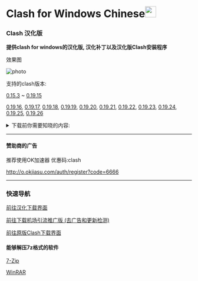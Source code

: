 # Clash for Windows Chinese<img src="https://github.com/ender-zhao/Clash-for-Windows_Chinese/blob/main/image/image_clash.png?raw=true" width="30" height="30">
### Clash 汉化版

**提供clash for windows的汉化版, 汉化补丁以及汉化版Clash安装程序**

效果图

![photo](https://github.com/ender-zhao/Clash-for-Windows_Chinese/blob/main/image/Image_Clash-for-Windows_Chinese-0.19.26.png?raw=true)

支持的clash版本: 

[0.15.3](https://github.com/ender-zhao/Clash-for-Windows_Chinese/releases/tag/CFW-V0.15.3_CN-V4)
~
[0.19.15](https://github.com/ender-zhao/Clash-for-Windows_Chinese/releases/tag/CFW-V0.19.15_CN)

[0.19.16](https://github.com/ender-zhao/Clash-for-Windows_Chinese/releases/tag/CFW-V0.19.16_CN),
[0.19.17](https://github.com/ender-zhao/Clash-for-Windows_Chinese/releases/tag/CFW-V0.19.17_CN),
[0.19.18](https://github.com/ender-zhao/Clash-for-Windows_Chinese/releases/tag/CFW-V0.19.18_CN),
[0.19.19](https://github.com/ender-zhao/Clash-for-Windows_Chinese/releases/tag/CFW-V0.19.19_CN),
[0.19.20](https://github.com/ender-zhao/Clash-for-Windows_Chinese/releases/tag/CFW-V0.19.20_CN),
[0.19.21](https://github.com/ender-zhao/Clash-for-Windows_Chinese/releases/tag/CFW-V0.19.21_CN),
[0.19.22](https://github.com/ender-zhao/Clash-for-Windows_Chinese/releases/tag/CFW-V0.19.22_CN),
[0.19.23](https://github.com/ender-zhao/Clash-for-Windows_Chinese/releases/tag/CFW-V0.19.23_CN),
[0.19.24](https://github.com/ender-zhao/Clash-for-Windows_Chinese/releases/tag/CFW-V0.19.24_CN),
[0.19.25](https://github.com/ender-zhao/Clash-for-Windows_Chinese/releases/tag/CFW-V0.19.25_CN),
[0.19.26](https://github.com/ender-zhao/Clash-for-Windows_Chinese/releases/tag/CFW-V0.19.26_CN)

<details><summary>下载前你需要知晓的内容:</summary>

  **下载将代表你对以下内容无任何异议**

    对Clash for Windows进行的修改:
      1, 修改"app.asar"文件中的"renderer.js"
      2, 修改"app.asar"文件中的"main.js"
      3, 修改"app.asar"文件中的"zh-cn.js"
    对Clash for Windows植入的第三方链接:
      1, https://github.com/ender-zhao/Clash-for-Windows_Chinese-Attached
    汉化的方式
      通过Notepad++进行替换 (已被淘汰)
        手动替换用表位置:
          Clash-for-Windows_Chinese/chinese_file/Clash_Sinicization_Comparison_Table
        下载链接:
          https://notepad-plus-plus.org/downloads/
      通过Replace Pioneer的Batch Rnuuer工具配合替换表进行批量替换
        替换表的位置:
          Clash-for-Windows_Chinese/chinese_file/Auto/main-chinese
          Clash-for-Windows_Chinese/chinese_file/Auto/renderer-chinese
        下载链接
          https://www.mind-pioneer.com/
      zh-cn.js的汉化方式:
        将文件中的"后"改为"前"
        在app.asar中的位置:
          app.asar\node_modules\moment\locale\zh-cn.js
    封包方式
      安装程序的封包程序:
        简易封包工具_3.2.0.1.exe
      .7z扩展名的封包程序:
        7-zip
        下载链接:
          https://7-zip.org/
    --------------------------
    important!
    -------------------------
    赞助商的一切内容与该库无关
    软件仅共学习使用，请在下载后24小时内删除相关信息
    该库不承担由使用者造成的任何行为
    该库的所有内容仅存在于GitHub
</details>

*** 

#### 赞助商的广告

推荐使用OK加速器  优惠码:clash

http://o.okjiasu.com/auth/register?code=6666

***
### 快速导航
[前往汉化下载界面](https://github.com/ender-zhao/Clash-for-Windows_Chinese/releases)

[前往下载机场引流推广版 (去广告和更新检测)](https://github.com/ender-zhao/CFW-custom-made)

[前往原版Clash下载界面](https://github.com/Fndroid/clash_for_windows_pkg/releases)

#### 能够解压7z格式的软件

[7-Zip](https://www.7-zip.org/)

[WinRAR](https://www.rarlab.com/)

